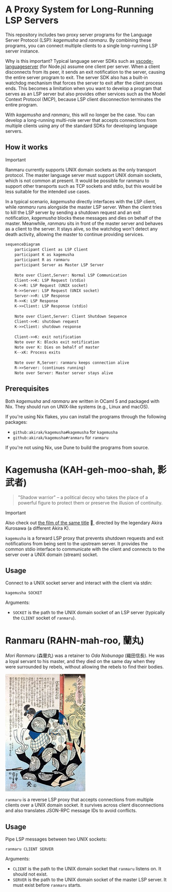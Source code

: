 # A Proxy System for Long-Running LSP Servers

This repository includes two proxy server programs for the Language Server
Protocol (LSP): *kagemusha* and *ranmaru*. By combining these programs, you can
connect multiple clients to a single long-running LSP server instance.

Why is this important? Typical language server SDKs such as
[vscode-languageserver](https://github.com/Microsoft/vscode-languageserver-node)
(for Node.js) assume one client per server. When a client disconnects from its
peer, it sends an exit notification to the server, causing the entire
server program to exit. The server SDK also has a built-in watchdog mechanism
that forces the server to exit after the client process ends. This becomes a
limitation when you want to develop a program that serves as an LSP server but also
provides other services such as the Model Context Protocol (MCP), because LSP
client disconnection terminates the entire program.

With *kagemusha* and *ranmaru*, this will no longer be the case. You can develop
a long-running multi-role server that accepts connections from multiple clients
using any of the standard SDKs for developing language servers.

## How it works

> [!IMPORTANT]
> Ranmaru currently supports UNIX domain sockets as the only transport protocol.
> The master language server must support UNIX domain sockets, which is not
> common at present. It would be possible for ranmaru to support other
> transports such as TCP sockets and stdio, but this would be less suitable for
> the intended use cases.

In a typical scenario, *kagemusha* directly interfaces with the LSP client, while
*ranmaru* runs alongside the master LSP server. When the client tries
to kill the LSP server by sending a shutdown request and an exit notification,
*kagemusha* blocks these messages and dies on behalf of the master. Meanwhile,
*ranmaru* sits in front of the master server and behaves as a client to
the server. It stays alive, so the watchdog won't detect any death activity,
allowing the master to continue providing services.

```mermaid
sequenceDiagram
    participant Client as LSP Client
    participant K as kagemusha
    participant R as ranmaru
    participant Server as Master LSP Server

    Note over Client,Server: Normal LSP Communication
    Client->>K: LSP Request (stdio)
    K->>R: LSP Request (UNIX socket)
    R->>Server: LSP Request (UNIX socket)
    Server->>R: LSP Response
    R->>K: LSP Response
    K->>Client: LSP Response (stdio)

    Note over Client,Server: Client Shutdown Sequence
    Client->>K: shutdown request
    K->>Client: shutdown response

    Client->>K: exit notification
    Note over K: Blocks exit notification
    Note over K: Dies on behalf of master
    K--xK: Process exits

    Note over R,Server: ranmaru keeps connection alive
    R->>Server: (continues running)
    Note over Server: Master server stays alive
```

## Prerequisites

Both *kagemusha* and *ranmaru* are written in OCaml 5 and packaged with Nix.
They should run on UNIX-like systems (e.g., Linux and macOS).

If you're using Nix flakes, you can install the programs through the following
packages:

- `github:akirak/kagemusha#kagemusha` for `kagemusha`
- `github:akirak/kagemusha#ranmaru` for `ranmaru`

If you're not using Nix, use Dune to build the programs from source.

# Kagemusha (KAH-geh-moo-shah, 影武者)

> "Shadow warrior" – a political decoy who takes the place of a powerful figure
> to protect them or preserve the illusion of continuity.

> [!IMPORTANT]
> Also check out [the film of the same
> title](https://www.rottentomatoes.com/m/kagemusha) 🍅, directed by the
> legendary Akira Kurosawa (a different Akira K).

`kagemusha` is a forward LSP proxy that prevents shutdown requests and exit
notifications from being sent to the upstream server. It provides the common stdio
interface to communicate with the client and connects to the server over a UNIX
domain (stream) socket.

## Usage

Connect to a UNIX socket server and interact with the client via stdin:

``` shell
kagemusha SOCKET
```

Arguments:

- `SOCKET` is the path to the UNIX domain socket of an LSP server (typically the
`CLIENT` socket of `ranmaru`).

# Ranmaru (RAHN-mah-roo, 蘭丸)

*Mori Ranmaru* (森蘭丸) was a retainer to *Oda Nobunaga* (織田信長). He was a
loyal servant to his master, and they died on the same day when they were
surrounded by rebels, without allowing the rebels to find their bodies.

![Ranmaru Mori painting. Art by Utagawa Kuniyoshi (ca.1850) from the TAIHEIKI EIYUDEN](./assets/ranmaru.jpg)

<!-- The above image is in the public domain. See https://en.wikipedia.org/wiki/Mori_Ranmaru#/media/File:Mori_Ranmaru-Utagawa_Kuniyoshi-ca.1850-_from_TAIHEIKI_EIYUDEN.jpg -->

`ranmaru` is a reverse LSP proxy that accepts connections from multiple clients
over a UNIX domain socket. It survives across client disconnections and
also translates JSON-RPC message IDs to avoid conflicts.

## Usage

Pipe LSP messages between two UNIX sockets:

``` shell
ranmaru CLIENT SERVER
```

Arguments:

- `CLIENT` is the path to the UNIX domain socket that `ranmaru` listens on. It
  should not exist.
- `SERVER` is the path to the UNIX domain socket of the master LSP server. It must
  exist before `ranmaru` starts.

